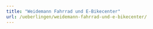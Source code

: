 ```yaml
---
title: "Weidemann Fahrrad und E-Bikecenter"
url: /ueberlingen/weidemann-fahrrad-und-e-bikecenter/
---
```

